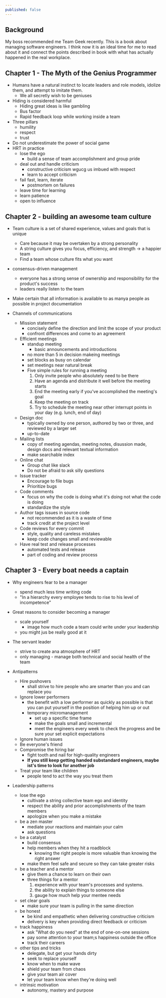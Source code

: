 ```yaml
---
published: false
---
```


## Background

My boss recommended me Team Geek recently. This is a book about managing software engineers. I think now it is an ideal time for me to read about it and connect the points described in book with what has actually happened in the real workplace.

## Chapter 1 - The Myth of the Genius Programmer

- Humans have a natural instinct to locate leaders and role models, idolize them, and attempt to imitate them.
    - We all secretly wish to be geniuses
- Hiding is considered harmful
    - Hiding great ideas is like gambling
    - Bus factor
    - Rapid feedback loop while working inside a team
- Three pillars
    - humility
    - respect
    - trust
- Do not underestimate the power of social game
- HRT in practice
    - lose the ego
        - build a sense of team accomplishment and group pride
    - deal out and handle criticism
        - constructive criticism wgucg us imbued with respect
        - learn to accept criticism
    - fail fast, learn, iterate
        - postmortem on failures
    - leave time for learning
    - learn patience
    - open to influence
    
## Chapter 2 - building an awesome team culture
* Team culture is a set of shared experience, values and goals that is unique
    * Care because it may be overtaken by a strong personality
    * A string culture gives you focus, efficiency, and strength -> a happier team
    * Find a team whose culture fits what you want

* consensus-driven management
    * everyone has a strong sense of ownership and responsibility for the product's success
    * leaders really listen to the team
    
* Make certain that all information is available to as manya people as possible in project documentation

* Channels of communications
    * Mission statement
        * concisely define the direction and limit the scope of your product
        * confront differences and come to an agreement
    * Efficient meetings
        * standup meeting
            * basic announcements and introductions
        * no more than 5 in decision makeing meetings
        * set blocks as busy on calendar
        * set meetings near natural break
        * Five simple rules for running a meeting
            1. Only invite people who absolutely need to be there
            2. Have an agenda and distribute it well before the meeting starts
            3. End the meeting early if you've accomplished the meeting's goal
            4. Keep the meeting on track
            5. Try to schedule the meeting near other interrupt points in your day (e.g. lunch, end of day)
    * Design doc
        * typically owned by one person, authored by two or three, and reviewed by a larger set
        * up-to-date
    * Mailing lists
        * copy of meeting agendas, meeting notes, disussion made, design docs and relevant textual information
        * make searchable index
    * Online chat
        * Group chat like slack
        * Do not be afraid to ask silly questions
    * Issue tracker
        * Encourage to file bugs 
        * Prioritize bugs 
    * Code comments
        * focus on why the code is doing what it's doing not what the code is doing
        * standardize the style
    * Author tags issues in source code
        * not recommended as it is a waste of time
        * track credit at the project level
    * Code reviews for every commit
        * style, quality and careless mistakes
        * keep code changes small and reviewable
    * Have real test and release processes
        * automated tests and release
        * part of coding and review process

## Chapter 3 - Every boat needs a captain
* Why engineers fear to be a manager
    * spend much less time writing code
    * "In a hierarchy every employee tends to rise to his level of incompetence"
* Great reasons to consider becoming a manager
    * scale yourself
        * image how much code a team could write under your leadership
    * you might jus be really good at it

* The servant leader
    * strive to create ana atmosphere of HRT
    * only managing - manage both technical and social health of the team

* Antipatterns
    * Hire pushovers
        * shall strive to hire people who are smarter than you and can replace you
    * Ignore lower performers
        * the benefit with a low performer as quickly as possible is that you can put yourself in the position of helping him up or out
        * temporary micromanagement 
            * set up a specific time frame
            * make the goals small and incremental
            * meet the engineers every week to check the progress and be sure your set explicit expectations
    * Ignore human issues
    * Be everyone's friend
    * Compromise the hiring bar
        * fight tooth and nail for high-quality engineers
        * **If you still keep getting handed substandard engineers, maybe ist's time to look for another job**
    * Treat your team like children
        * people tend to act the way you treat them

* Leadership patterns
    * lose the ego  
        * cultivate a string collective team ego and identity
        * respect the ability and prior accomplishments of the team members
        * apologize when you make a mistake
    * be a zen master
        * mediate your reactions and maintain your calm
        * ask questions
    * be a catalyst
        * build consensus
        * help members when they hit a roadblock
            * knowing the right people is more valuable than knowing the right answer
        * make them feel safe and secure so they can take greater risks
    * be a teacher and a mentor
        * give them a chance to learn on their own
        * three things for a mentor
            1. experience with your team's processes and systems.
            2. the ability to explain things to someone else
            3. gauge how much help your mentee needs
    * set clear goals
        * make sure your team is pulling in the same direction
    * be honest
        * be kind and empathetic when delivering constructive criticism
        * delivery is key when providing direct feedback or criticism
    * track happiness
        * ask "What do you need" at the end of one-on-one sessions
        * pay some attention to your team;s happiness outside the office
        * track their careers
    * other tips and tricks
        * delegate, but get your hands dirty
        * seek to replace yourself
        * know when to make wave
        * shield your team from chaos
        * give your team air cover
        * let your team know when they're doing well
    * intrinsic motivation
        * autonomy, mastery and purpose
    
    
    
    
